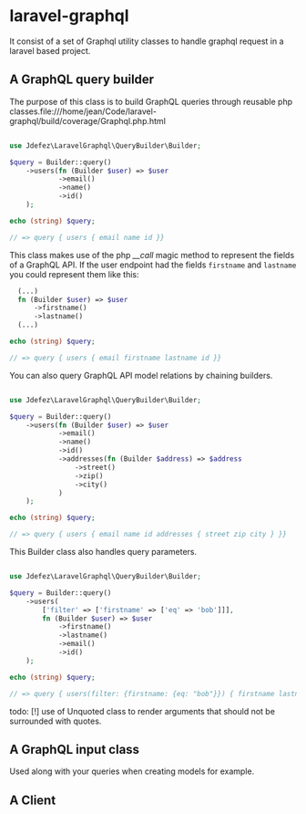 # laravel-graphql

It consist of a set of Graphql utility classes to handle graphql request in a
laravel based project.

## A GraphQL query builder

The purpose of this class is to build GraphQL queries through reusable php
classes.file:///home/jean/Code/laravel-graphql/build/coverage/Graphql.php.html

```php

use Jdefez\LaravelGraphql\QueryBuilder\Builder;

$query = Builder::query()
    ->users(fn (Builder $user) => $user
            ->email()
            ->name()
            ->id()
    );

echo (string) $query;

// => query { users { email name id }}
```

This class makes use of the php *__call* magic method to represent the fields
of a GraphQL API. If the user endpoint had the fields `firstname` and
`lastname` you could represent them like this:

```php
  (...)
  fn (Builder $user) => $user
      ->firstname()
      ->lastname()
  (...)

echo (string) $query;

// => query { users { email firstname lastname id }}
```

You can also query GraphQL API model relations by chaining builders.

```php

use Jdefez\LaravelGraphql\QueryBuilder\Builder;

$query = Builder::query()
    ->users(fn (Builder $user) => $user
            ->email()
            ->name()
            ->id()
            ->addresses(fn (Builder $address) => $address
                ->street()
                ->zip()
                ->city()
            )
    );

echo (string) $query;

// => query { users { email name id addresses { street zip city } }}

```

This Builder class also handles query parameters.

```php

use Jdefez\LaravelGraphql\QueryBuilder\Builder;

$query = Builder::query()
    ->users(
        ['filter' => ['firstname' => ['eq' => 'bob']]],
        fn (Builder $user) => $user
            ->firstname()
            ->lastname()
            ->email()
            ->id()
    );

echo (string) $query;

// => query { users(filter: {firstname: {eq: "bob"}}) { firstname lastname email id }}
```

todo: [!] use of Unquoted class to render arguments that should not be
surrounded with quotes.

## A GraphQL input class

Used along with your queries when creating models for example.

## A Client


